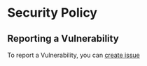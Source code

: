 # Security Policy

## Reporting a Vulnerability

To report a Vulnerability, you can [create issue](https://github.com/phaylali/lessannoyingpaimon/issues/new)
